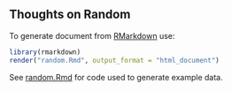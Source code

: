 ## Thoughts on Random

To generate document from [RMarkdown](https://rmarkdown.rstudio.com/) use:

```r
library(rmarkdown)
render("random.Rmd", output_format = "html_document")
```

See [random.Rmd](./random.Rmd) for code used to generate example data.
